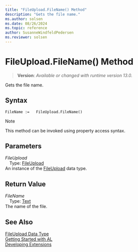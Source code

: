 ```yaml
---
title: "FileUpload.FileName() Method"
description: "Gets the file name."
ms.author: solsen
ms.date: 08/26/2024
ms.topic: reference
author: SusanneWindfeldPedersen
ms.reviewer: solsen
---
```

[//]: # (START>DO_NOT_EDIT)
[//]: # (IMPORTANT:Do not edit any of the content between here and the END>DO_NOT_EDIT.)
[//]: # (Any modifications should be made in the .xml files in the ModernDev repo.)
# FileUpload.FileName() Method
> **Version**: _Available or changed with runtime version 13.0._

Gets the file name.


## Syntax
```AL
FileName :=   FileUpload.FileName()
```
> [!NOTE]
> This method can be invoked using property access syntax.
## Parameters
*FileUpload*  
&emsp;Type: [FileUpload](fileupload-data-type.md)  
An instance of the [FileUpload](fileupload-data-type.md) data type.  

## Return Value
*FileName*  
&emsp;Type: [Text](../text/text-data-type.md)  
The name of the file.


[//]: # (IMPORTANT: END>DO_NOT_EDIT)
## See Also
[FileUpload Data Type](fileupload-data-type.md)  
[Getting Started with AL](../../devenv-get-started.md)  
[Developing Extensions](../../devenv-dev-overview.md)